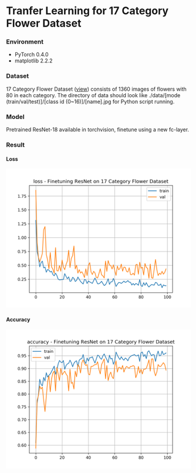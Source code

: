 # Tranfer Learning for 17 Category Flower Dataset

### Environment

- PyTorch 0.4.0
- matplotlib 2.2.2

### Dataset

17 Category Flower Dataset ([view](http://www.robots.ox.ac.uk/~vgg/data/flowers/17/)) consists of 1360 images of flowers with 80 in each category. The directory of data should look like ./data/[mode (train/val/test)]/[class id (0~16)]/[name].jpg for Python script running.

### Model

Pretrained ResNet-18 available in torchvision, finetune using a new fc-layer.

### Result

#### Loss

![loss](./loss.png)

#### Accuracy

![acc](./acc.png)